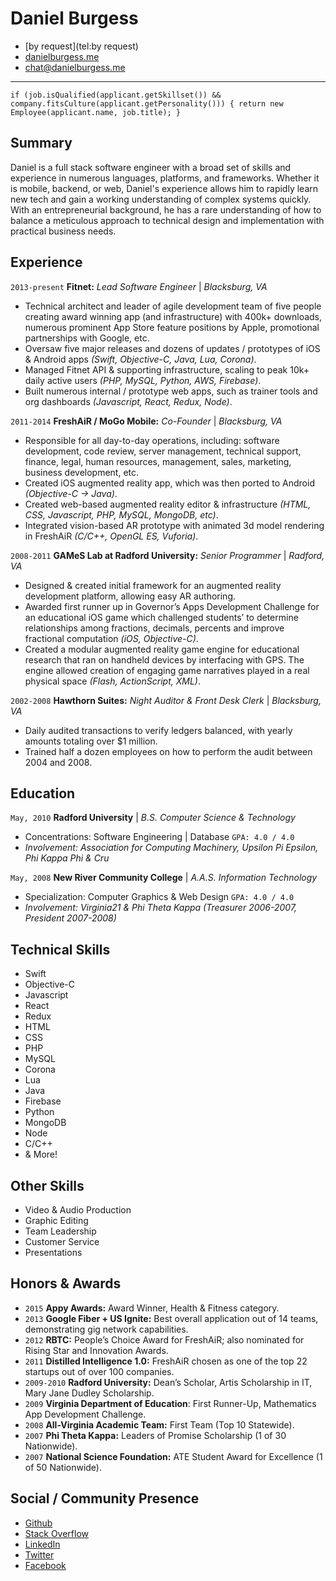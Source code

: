# Daniel Burgess

* <i class="fa fa-phone"></i> [by request](tel:by request)
* <i class="fa fa-home"></i> [danielburgess.me](http://danielburgess.me)
* <i class="fa fa-envelope"></i> [chat@danielburgess.me](mailto:chat@danielburgess.me)

---
`if (job.isQualified(applicant.getSkillset()) && company.fitsCulture(applicant.getPersonality())) { return new Employee(applicant.name, job.title); }`

## Summary

Daniel is a full stack software engineer with a broad set of skills and experience in numerous languages, platforms, and frameworks. Whether it is mobile, backend, or web, Daniel's experience allows him to rapidly learn new tech and gain a working understanding of complex systems quickly. With an entrepreneurial background, he has a rare understanding of how to balance a meticulous approach to technical design and implementation with practical business needs.

## Experience

`2013-present`
**Fitnet:**
_Lead Software Engineer_ | _Blacksburg, VA_
* Technical architect and leader of agile development team of five people creating award winning app (and infrastructure) with 400k+ downloads, numerous prominent App Store feature positions by Apple, promotional partnerships with Google, etc.
* Oversaw five major releases and dozens of updates / prototypes of iOS & Android apps _(Swift, Objective-C, Java, Lua, Corona)_.
* Managed Fitnet API & supporting infrastructure, scaling to peak 10k+ daily active users _(PHP, MySQL, Python, AWS, Firebase)_.
* Built numerous internal / prototype web apps, such as trainer tools and org dashboards _(Javascript, React, Redux, Node)_.

`2011-2014`
**FreshAiR / MoGo Mobile:**
_Co-Founder_ | _Blacksburg, VA_
* Responsible for all day-to-day operations, including: software development, code review, server management, technical support, finance, legal, human resources, management, sales, marketing, business development, etc.
* Created iOS augmented reality app, which was then ported to Android _(Objective-C → Java)_.
* Created web-based augmented reality editor & infrastructure _(HTML, CSS, Javascript, PHP, MySQL, MongoDB, etc)_.
* Integrated vision-based AR prototype with animated 3d model rendering in FreshAiR _(C/C++, OpenGL ES, Vuforia)_.

`2008-2011`
**GAMeS Lab at Radford University:**
_Senior Programmer_ | _Radford, VA_
* Designed & created initial framework for an augmented reality development platform, allowing easy AR authoring.
* Awarded first runner up in Governor’s Apps Development Challenge for an educational iOS game which challenged students’ to determine relationships among fractions, decimals, percents and improve fractional computation _(iOS, Objective-C)_.
* Created a modular augmented reality game engine for educational research that ran on handheld devices by interfacing with GPS. The engine allowed creation of engaging game narratives played in a real physical space _(Flash, ActionScript, XML)_.

`2002-2008`
**Hawthorn Suites:**
_Night Auditor & Front Desk Clerk_ | _Blacksburg, VA_
* Daily audited transactions to verify ledgers balanced, with yearly amounts totaling over $1 million.
* Trained half a dozen employees on how to perform the audit between 2004 and 2008.

## Education

`May, 2010`
**Radford University**
|
_B.S. Computer Science & Technology_
* Concentrations: Software Engineering \| Database `GPA: 4.0 / 4.0`
* _Involvement: Association for Computing Machinery, Upsilon Pi Epsilon, Phi Kappa Phi & Cru_

`May, 2008`
**New River Community College**
|
_A.A.S. Information Technology_
* Specialization: Computer Graphics & Web Design `GPA: 4.0 / 4.0`
* _Involvement: Virginia21 & Phi Theta Kappa (Treasurer 2006-2007, President 2007-2008)_

## Technical Skills
* Swift
* Objective-C
* Javascript
* React
* Redux
* HTML
* CSS
* PHP
* MySQL
* Corona
* Lua
* Java
* Firebase
* Python
* MongoDB
* Node
* C/C++
* & More!

## Other Skills
* Video & Audio Production
* Graphic Editing
* Team Leadership
* Customer Service
* Presentations

## Honors & Awards

* `2015` **Appy Awards:** Award Winner, Health & Fitness category.
* `2013` **Google Fiber + US Ignite:** Best overall application out of 14 teams, demonstrating gig network capabilities.
* `2012` **RBTC:** People’s Choice Award for FreshAiR; also nominated for Rising Star and Innovation Awards.
* `2011` **Distilled Intelligence 1.0:** FreshAiR chosen as one of the top 22 startups out of over 100 companies.
* `2009-2010` **Radford University:** Dean’s Scholar, Artis Scholarship in IT, Mary Jane Dudley Scholarship.
* `2009` **Virginia Department of Education**: First Runner-Up, Mathematics App Development Challenge.
* `2008` **All-Virginia Academic Team:** First Team (Top 10 Statewide).
* `2007` **Phi Theta Kappa:** Leaders of Promise Scholarship (1 of 30 Nationwide).
* `2007` **National Science Foundation:** ATE Student Award for Excellence (1 of 50 Nationwide).

## Social / Community Presence
* <i class="fa fa-github"></i> [Github](https://github.com/dbburgess)
* <i class="fa fa-stack-overflow"></i> [Stack Overflow](https://stackoverflow.com/users/5191100/dbburgess)
* <i class="fa fa-linkedin"></i> [LinkedIn](https://linkedin.com/in/dbburgess)
* <i class="fa fa-twitter"></i> [Twitter](https://twitter.com/dbburgess)
* <i class="fa fa-facebook"></i> [Facebook](https://facebook.com/dbburgess)

